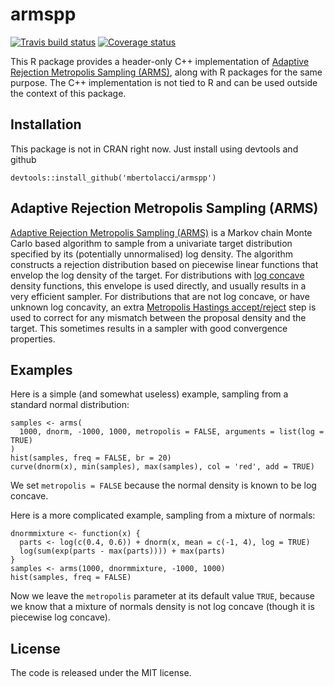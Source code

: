 # armspp

[![Travis build status](https://travis-ci.org/mbertolacci/armspp.svg?branch=master)](https://travis-ci.org/mbertolacci/armspp) [![Coverage status](https://codecov.io/gh/mbertolacci/armspp/branch/master/graph/badge.svg)](https://codecov.io/github/mbertolacci/armspp?branch=master)

This R package provides a header-only C++ implementation of [Adaptive Rejection Metropolis Sampling (ARMS)](http://www1.maths.leeds.ac.uk/~wally.gilks/adaptive.rejection/web_page/Welcome.html), along with R packages for the same purpose. The C++ implementation is not tied to R and can be used outside the context of this package.

## Installation

This package is not in CRAN right now. Just install using devtools and github

    devtools::install_github('mbertolacci/armspp')

## Adaptive Rejection Metropolis Sampling (ARMS)

[Adaptive Rejection Metropolis Sampling (ARMS)](http://www1.maths.leeds.ac.uk/~wally.gilks/adaptive.rejection/web_page/Welcome.html) is a Markov chain Monte Carlo based algorithm to sample from a univariate target distribution specified by its (potentially unnormalised) log density. The algorithm constructs a rejection distribution based on piecewise linear functions that envelop the log density of the target. For distributions with [log concave](https://en.wikipedia.org/wiki/Logarithmically_concave_function) density functions, this envelope is used directly, and usually results in a very efficient sampler. For distributions that are not log concave, or have unknown log concavity, an extra [Metropolis Hastings accept/reject](https://en.wikipedia.org/wiki/Metropolis%E2%80%93Hastings_algorithm) step is used to correct for any mismatch between the proposal density and the target. This sometimes results in a sampler with good convergence properties.

## Examples

Here is a simple (and somewhat useless) example, sampling from a standard normal distribution:

```{r}
samples <- arms(
  1000, dnorm, -1000, 1000, metropolis = FALSE, arguments = list(log = TRUE)
)
hist(samples, freq = FALSE, br = 20)
curve(dnorm(x), min(samples), max(samples), col = 'red', add = TRUE)
```

We set `metropolis = FALSE` because the normal density is known to be log concave.

Here is a more complicated example, sampling from a mixture of normals:

```{r}
dnormmixture <- function(x) {
  parts <- log(c(0.4, 0.6)) + dnorm(x, mean = c(-1, 4), log = TRUE)
  log(sum(exp(parts - max(parts)))) + max(parts)
}
samples <- arms(1000, dnormmixture, -1000, 1000)
hist(samples, freq = FALSE)
```

Now we leave the `metropolis` parameter at its default value `TRUE`, because we know that a mixture of normals density is not log concave (though it is piecewise log concave).

## License

The code is released under the MIT license.

